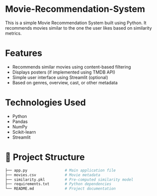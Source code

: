 # Movie-Recommendation-System

This is a simple Movie Recommendation System built using Python. It recommends movies similar to the one the user likes based on similarity metrics.

# Features

- Recommends similar movies using content-based filtering
- Displays posters (if implemented using TMDB API)
- Simple user interface using Streamlit (optional)
- Based on genres, overview, cast, or other metadata

# Technologies Used

- Python
- Pandas
- NumPy
- Scikit-learn
- Streamlit 

# 📁 Project Structure

```bash
├── app.py                 # Main application file
├── movies.csv             # Movie metadata
├── similarity.pkl         # Pre-computed similarity model
├── requirements.txt       # Python dependencies
└── README.md              # Project documentation
